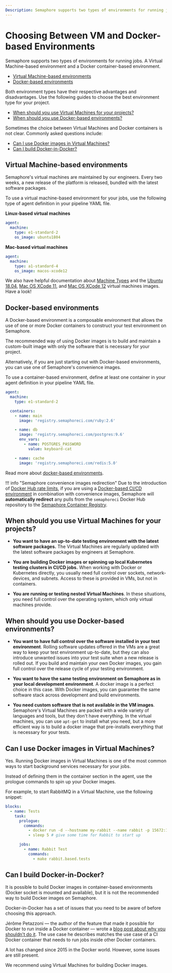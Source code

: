 ```yaml
---
Description: Semaphore supports two types of environments for running jobs. A Virtual Machine-based environment and a Docker container-based environment.
---
```


# Choosing Between VM and Docker-based Environments

Semaphore supports two types of environments for running jobs. A Virtual Machine-based 
environment and a Docker container-based environment.

- [Virtual Machine-based environments](#virtual-machine-based-environments)
- [Docker-based environments](#docker-based-environments)

Both environment types have their respective advantages and disadvantages.
Use the following guides to choose the best environment type for your project.

- [When should you use Virtual Machines for your projects?](#when-should-you-use-virtual-machines-for-your-projects)
- [When should you use Docker-based environments?](#when-should-you-use-docker-based-environments)

Sometimes the choice between Virtual Machines and Docker containers is not clear.
Commonly asked questions include:

- [Can I use Docker images in Virtual Machines?](#can-i-use-docker-images-in-virtual-machines)
- [Can I build Docker-in-Docker?](#can-i-build-docker-in-docker)

## Virtual Machine-based environments

Semaphore's virtual machines are maintained by our engineers. Every two weeks, a
new release of the platform is released, bundled with the latest software
packages.

To use a virtual machine-based environment for your jobs, use the following type
of agent definition in your pipeline YAML file.

**Linux-based virtual machines**

``` yaml
agent:
  machine:
    type: e1-standard-2
    os_image: ubuntu1804
```

**Mac-based virtual machines**

``` yaml
agent:
  machine:
    type: a1-standard-4
    os_image: macos-xcode12
```

We also have helpful documentation about [Machine Types][machine-types] and the
[Ubuntu 18.04][ubuntu1804], [Mac OS XCode 11][xcode11], and [Mac OS XCode 12][xcode12] virtual machines images.
Have a look!

## Docker-based environments

A Docker-based environment is a composable environment that allows the use
of one or more Docker containers to construct your test environment on
Semaphore.

The recommended way of using Docker images is to build and maintain a
custom-built image with only the software that is necessary for your
project.

Alternatively, if you are just starting out with Docker-based environments, you
can use one of Semaphore's convenience images.

To use a container-based environment, define at least one container in your
agent definition in your pipeline YAML file.

``` yaml
agent:
  machine:
    type: e1-standard-2

  containers:
    - name: main
      image: 'registry.semaphoreci.com/ruby:2.6'

    - name: db
      image: 'registry.semaphoreci.com/postgres:9.6'
      env_vars:
        - name: POSTGRES_PASSWORD
          value: keyboard-cat

    - name: cache
      image: 'registry.semaphoreci.com/redis:5.0'
```

Read more about [docker-based environments][docker-based].

!!! info "Semaphore convenience images redirection"
	Due to the introduction of [Docker Hub rate limits](/ci-cd-environment/docker-authentication/), if you are using a [Docker-based CI/CD environment](/ci-cd-environment/custom-ci-cd-environment-with-docker/) in combination with convenience images, Semaphore will **automatically redirect** any pulls from the `semaphoreci` Docker Hub repository to the [Semaphore Container Registry](/ci-cd-environment/semaphore-registry-images/).	

## When should you use Virtual Machines for your projects?

- **You want to have an up-to-date testing environment with the latest software
  packages.** The Virtual Machines are regularly updated with the latest software 
  packages by engineers at Semaphore.

- **You are building Docker images or spinning up local Kubernetes testing
  clusters in CI/CD jobs.** When working with Docker or Kubernetes directly,
  you usually need full control over sockets, network-devices, and subnets.
  Access to these is provided in VMs, but not in containers.

- **You are running or testing nested Virtual Machines**. In these situations,
  you need full control over the operating system, which only virtual machines
  provide.

## When should you use Docker-based environments?

- **You want to have full control over the software installed in your test
  environment**. Rolling software updates offered in the VMs are a great way to
  keep your test environment up-to-date, but they can also introduce unwanted
  issues into your test suite when a new release is rolled out. If you build and
  maintain your own Docker images, you gain full control over the release cycle
  of your testing environment.

- **You want to have the same testing environment on Semaphore as in your local
  development environment**. A docker image is a perfect choice in this case.
  With Docker images, you can guarantee the same software stack across
  development and build environments.

- **You need custom software that is not available in the VM images**.
  Semaphore's Virtual Machines are packed with a wide variety of languages and
  tools, but they don't have everything. In the virtual machines, you
  can use `apt-get` to install what you need, but a more efficient way is to build a
  docker image that pre-installs everything that is necessary for your tests.

## Can I use Docker images in Virtual Machines?

Yes. Running Docker images in Virtual Machines is one of the most common ways to
start background services necessary for your jobs.

Instead of defining them in the container section in the agent, use the
prologue commands to spin up your Docker images.

For example, to start RabbitMQ in a Virtual Machine, use the following snippet:

``` yaml
blocks:
  - name: Tests
    task:
      prologue:
        commands:
          - docker run -d --hostname my-rabbit --name rabbit -p 15672:15672 -p 5672:5672 rabbitmq:3-management
          - sleep 5 # give some time for Rabbit to start up

      jobs:
        - name: Rabbit Test
          commands:
            - make rabbit.based.tests
```

## Can I build Docker-in-Docker?

It is possible to build Docker images in container-based environments 
(Docker socket is mounted and available), but it is not the 
recommended way to build Docker images on Semaphore.

Docker-in-Docker has a set of issues that you need to be aware of before
choosing this approach.

Jérôme Petazzoni — the author of the feature that made it possible for Docker to
run inside a Docker container — wrote a [blog post about why you shouldn't do it][blog-docker-in-docker].
The use case he describes matches the use case of a CI Docker container that
needs to run jobs inside other Docker containers.

A lot has changed since 2015 in the Docker world. However, some issues are still
present.

We recommend using Virtual Machines for building Docker images.

[machine-types]: https://docs.semaphoreci.com/ci-cd-environment/machine-types/
[ubuntu1804]: https://docs.semaphoreci.com/ci-cd-environment/ubuntu-18.04-image/
[xcode11]: https://docs.semaphoreci.com/ci-cd-environment/macos-xcode-11-image/
[xcode12]: https://docs.semaphoreci.com/ci-cd-environment/macos-xcode-12-image/
[docker-based]: https://docs.semaphoreci.com/ci-cd-environment/custom-ci-cd-environment-with-docker/
[blog-docker-in-docker]: https://jpetazzo.github.io/2015/09/03/do-not-use-docker-in-docker-for-ci/
